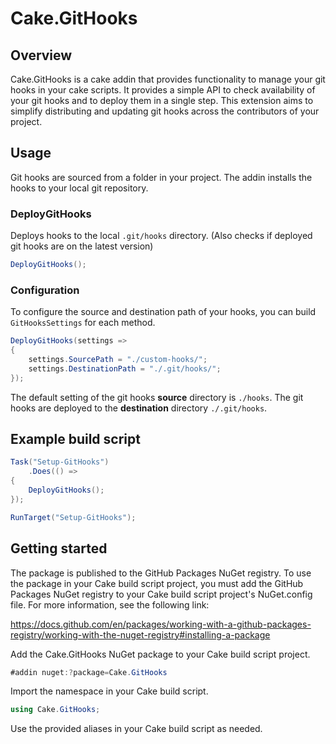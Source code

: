 # Cake.GitHooks

## Overview

Cake.GitHooks is a cake addin that provides functionality to manage your git hooks in your cake scripts. It provides a simple API to check availability of your git hooks and to deploy them in a single step. This extension aims to simplify distributing and updating git hooks across the contributors of your project.

## Usage

Git hooks are sourced from a folder in your project. The addin installs the hooks to your local git repository.

### DeployGitHooks

Deploys hooks to the local `.git/hooks` directory. (Also checks if deployed git hooks are on the latest version)

```csharp
DeployGitHooks();
```

### Configuration

To configure the source and destination path of your hooks, you can build `GitHooksSettings` for each method.

```csharp
DeployGitHooks(settings => 
{
    settings.SourcePath = "./custom-hooks/";
    settings.DestinationPath = "./.git/hooks/";
});
```
The default setting of the git hooks **source** directory is `./hooks`. The git hooks are deployed to the **destination** directory `./.git/hooks`.

## Example build script

```csharp
Task("Setup-GitHooks")
    .Does(() =>
{
    DeployGitHooks();
});

RunTarget("Setup-GitHooks");
```

## Getting started
The package is published to the GitHub Packages NuGet registry. To use the package in your Cake build script project, you must add the GitHub Packages NuGet registry to your Cake build script project's NuGet.config file. For more information, see the following link:

https://docs.github.com/en/packages/working-with-a-github-packages-registry/working-with-the-nuget-registry#installing-a-package

Add the Cake.GitHooks NuGet package to your Cake build script project.
```csharp
#addin nuget:?package=Cake.GitHooks
```
Import the namespace in your Cake build script.
```csharp
using Cake.GitHooks;
```
Use the provided aliases in your Cake build script as needed.